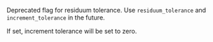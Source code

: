 Deprecated flag for residuum tolerance. Use `residuum_tolerance` and
`increment_tolerance` in the future.

If set, increment tolerance will be set to zero.
